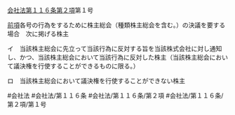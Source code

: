 [会社法第１１６条第２項](会社法＿＿＿＿第１１６条第２項)第１号

[前項](会社法＿＿＿＿第１１６条第１項)各号の行為をするために株主総会（種類株主総会を含む。）の決議を要する場合　次に掲げる株主

イ　当該株主総会に先立って当該行為に反対する旨を当該株式会社に対し通知し、かつ、当該株主総会において当該行為に反対した株主（当該株主総会において議決権を行使することができるものに限る。）

ロ　当該株主総会において議決権を行使することができない株主


#会社法
#会社法/第１１６条
#会社法/第１１６条/第２項
#会社法/第１１６条/第２項/第１号

